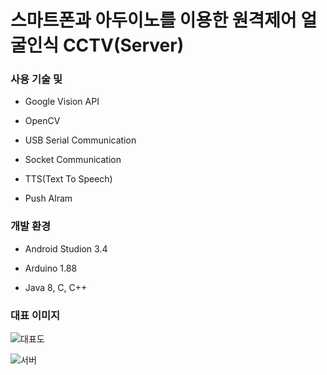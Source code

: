 # 스마트폰과 아두이노를 이용한 원격제어 얼굴인식 CCTV(Server)

### 사용 기술 및 

* Google Vision API

* OpenCV

* USB Serial Communication

* Socket Communication

* TTS(Text To Speech)

* Push Alram

### 개발 환경

* Android Studion 3.4

* Arduino 1.88

* Java 8, C, C++

### 대표 이미지

![대표도](https://user-images.githubusercontent.com/58294301/69857277-f4efa680-12d2-11ea-9a63-37ebfcf3f061.gif)

![서버](https://user-images.githubusercontent.com/58294301/69857293-03d65900-12d3-11ea-9d1c-5952d39f1669.gif)
